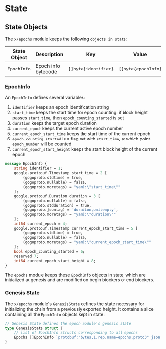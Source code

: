 <!--
order: 2
-->

# State

## State Objects

The `x/epochs` module keeps the following `objects in state`:

| State Object | Description         | Key                  | Value               | Store |
|--------------|---------------------|----------------------|---------------------|-------|
| `EpochInfo`  | Epoch info bytecode | `[]byte{identifier}` | `[]byte{epochInfo}` | KV    |

### EpochInfo

An `EpochInfo` defines several variables:

1. `identifier` keeps an epoch identification string
2. `start_time` keeps the start time for epoch counting:
   if block height passes `start_time`, then `epoch_counting_started` is set
3. `duration` keeps the target epoch duration
4. `current_epoch` keeps the current active epoch number
5. `current_epoch_start_time` keeps the start time of the current epoch
6. `epoch_counting_started` is a flag set with `start_time`, at which point `epoch_number` will be counted
7. `current_epoch_start_height` keeps the start block height of the current epoch

```protobuf
message EpochInfo {
    string identifier = 1;
    google.protobuf.Timestamp start_time = 2 [
        (gogoproto.stdtime) = true,
        (gogoproto.nullable) = false,
        (gogoproto.moretags) = "yaml:\"start_time\""
    ];
    google.protobuf.Duration duration = 3 [
        (gogoproto.nullable) = false,
        (gogoproto.stdduration) = true,
        (gogoproto.jsontag) = "duration,omitempty",
        (gogoproto.moretags) = "yaml:\"duration\""
    ];
    int64 current_epoch = 4;
    google.protobuf.Timestamp current_epoch_start_time = 5 [
        (gogoproto.stdtime) = true,
        (gogoproto.nullable) = false,
        (gogoproto.moretags) = "yaml:\"current_epoch_start_time\""
    ];
    bool epoch_counting_started = 6;
    reserved 7;
    int64 current_epoch_start_height = 8;
}
```

The `epochs` module keeps these `EpochInfo` objects in state, which are initialized at genesis
and are modified on begin blockers or end blockers.

### Genesis State

The `x/epochs` module's `GenesisState` defines the state necessary for initializing the chain
from a previously exported height.
It contains a slice containing all the `EpochInfo` objects kept in state:

```go
// Genesis State defines the epoch module's genesis state
type GenesisState struct {
    // list of EpochInfo structs corresponding to all epochs
	Epochs []EpochInfo `protobuf:"bytes,1,rep,name=epochs,proto3" json:"epochs"`
}
```
